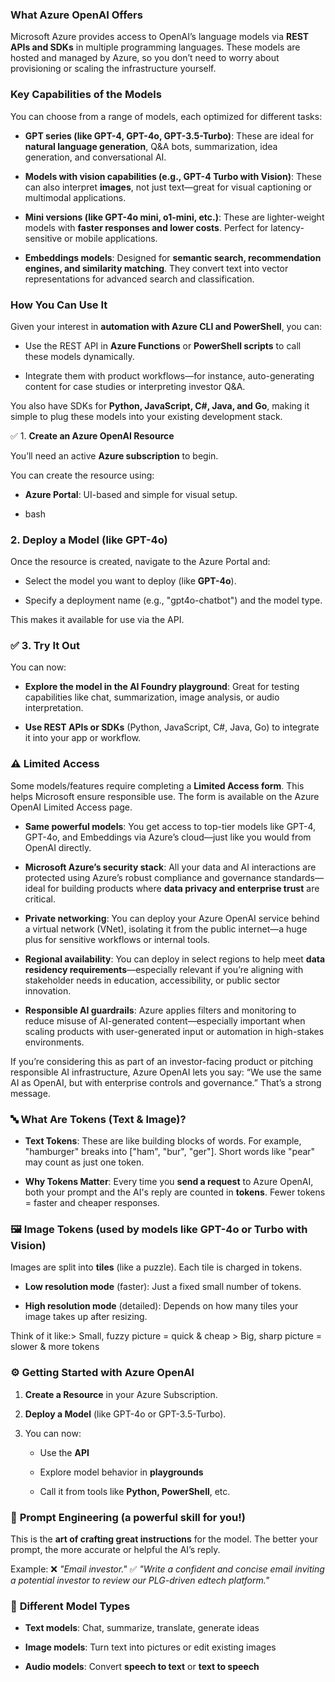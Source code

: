 ### What Azure OpenAI Offers

Microsoft Azure provides access to OpenAI’s language models via **REST APIs and SDKs** in multiple programming languages. These models are hosted and managed by Azure, so you don’t need to worry about provisioning or scaling the infrastructure yourself.

### Key Capabilities of the Models

You can choose from a range of models, each optimized for different tasks:

*   **GPT series (like GPT-4, GPT-4o, GPT-3.5-Turbo)**: These are ideal for **natural language generation**, Q&A bots, summarization, idea generation, and conversational AI.
    
*   **Models with vision capabilities (e.g., GPT-4 Turbo with Vision)**: These can also interpret **images**, not just text—great for visual captioning or multimodal applications.
    
*   **Mini versions (like GPT-4o mini, o1-mini, etc.)**: These are lighter-weight models with **faster responses and lower costs**. Perfect for latency-sensitive or mobile applications.
    
*   **Embeddings models**: Designed for **semantic search, recommendation engines, and similarity matching**. They convert text into vector representations for advanced search and classification.
    

### How You Can Use It

Given your interest in **automation with Azure CLI and PowerShell**, you can:

*   Use the REST API in **Azure Functions** or **PowerShell scripts** to call these models dynamically.
    
*   Integrate them with product workflows—for instance, auto-generating content for case studies or interpreting investor Q&A.
    

You also have SDKs for **Python, JavaScript, C#, Java, and Go**, making it simple to plug these models into your existing development stack.

✅ 1. **Create an Azure OpenAI Resource**

You’ll need an active **Azure subscription** to begin.

You can create the resource using:

*   **Azure Portal**: UI-based and simple for visual setup.
    
*   bash
    

### 2\. **Deploy a Model (like GPT-4o)**

Once the resource is created, navigate to the Azure Portal and:

*   Select the model you want to deploy (like **GPT-4o**).
    
*   Specify a deployment name (e.g., "gpt4o-chatbot") and the model type.
    

This makes it available for use via the API.

### ✅ 3. **Try It Out**

You can now:

*   **Explore the model in the AI Foundry playground**: Great for testing capabilities like chat, summarization, image analysis, or audio interpretation.
    
*   **Use REST APIs or SDKs** (Python, JavaScript, C#, Java, Go) to integrate it into your app or workflow.
    

### ⚠️ Limited Access

Some models/features require completing a **Limited Access form**. This helps Microsoft ensure responsible use. The form is available on the Azure OpenAI Limited Access page.

*   **Same powerful models**: You get access to top-tier models like GPT-4, GPT-4o, and Embeddings via Azure’s cloud—just like you would from OpenAI directly.
    
*   **Microsoft Azure’s security stack**: All your data and AI interactions are protected using Azure’s robust compliance and governance standards—ideal for building products where **data privacy and enterprise trust** are critical.
    
*   **Private networking**: You can deploy your Azure OpenAI service behind a virtual network (VNet), isolating it from the public internet—a huge plus for sensitive workflows or internal tools.
    
*   **Regional availability**: You can deploy in select regions to help meet **data residency requirements**—especially relevant if you’re aligning with stakeholder needs in education, accessibility, or public sector innovation.
    
*   **Responsible AI guardrails**: Azure applies filters and monitoring to reduce misuse of AI-generated content—especially important when scaling products with user-generated input or automation in high-stakes environments.
    

If you’re considering this as part of an investor-facing product or pitching responsible AI infrastructure, Azure OpenAI lets you say: “We use the same AI as OpenAI, but with enterprise controls and governance.” That’s a strong message.

### 🔤 **What Are Tokens (Text & Image)?**

*   **Text Tokens**: These are like building blocks of words. For example, "hamburger" breaks into \["ham", "bur", "ger"\]. Short words like "pear" may count as just one token.
    
*   **Why Tokens Matter**: Every time you **send a request** to Azure OpenAI, both your prompt and the AI's reply are counted in **tokens**. Fewer tokens = faster and cheaper responses.
    

### 🖼️ **Image Tokens** (used by models like GPT-4o or Turbo with Vision)

Images are split into **tiles** (like a puzzle). Each tile is charged in tokens.

*   **Low resolution mode** (faster): Just a fixed small number of tokens.
    
*   **High resolution mode** (detailed): Depends on how many tiles your image takes up after resizing.
    

Think of it like:> Small, fuzzy picture = quick & cheap > Big, sharp picture = slower & more tokens

### ⚙️ **Getting Started with Azure OpenAI**

1.  **Create a Resource** in your Azure Subscription.
    
2.  **Deploy a Model** (like GPT-4o or GPT-3.5-Turbo).
    
3.  You can now:
    
    *   Use the **API**
        
    *   Explore model behavior in **playgrounds**
        
    *   Call it from tools like **Python, PowerShell**, etc.
        

### 🎨 **Prompt Engineering** (a powerful skill for you!)

This is the **art of crafting great instructions** for the model. The better your prompt, the more accurate or helpful the AI’s reply.

Example: ❌ _"Email investor."_ ✅ _"Write a confident and concise email inviting a potential investor to review our PLG-driven edtech platform."_

### 🧠 **Different Model Types**

*   **Text models**: Chat, summarize, translate, generate ideas
    
*   **Image models**: Turn text into pictures or edit existing images
    
*   **Audio models**: Convert **speech to text** or **text to speech**
